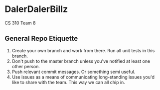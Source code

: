 # DalerDalerBillz
CS 310 Team 8
## General Repo Etiquette
1. Create your own branch and work from there. Run all unit tests in this branch. 
2. Don't push to the master branch unless you've notified at least one other person. 
3. Push relevant commit messages. Or something semi useful.
4. Use issues as a means of communicating long-standing issues you'd like to share with the team. This way we can all chip in. 
